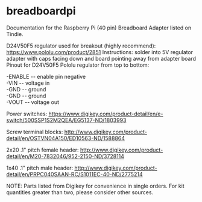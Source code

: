 # breadboardpi
Documentation for the Raspberry Pi (40 pin) Breadboard Adapter listed on Tindie.

D24V50F5 regulator used for breakout (highly recommend): https://www.pololu.com/product/2851
Instructions: solder into 5V regulator adapter with caps facing down and board pointing away from adapter board
Pinout for D24V50F5 Pololu regulator from top to bottom:

-ENABLE -- enable pin negative <br/>
-VIN -- voltage in <br/>
-GND -- ground <br/>
-GND -- ground <br/>
-VOUT -- voltage out <br/>


Power switches:
https://www.digikey.com/product-detail/en/e-switch/500SSP1S2M2QEA/EG5137-ND/1803993

Screw terminal blocks:
http://www.digikey.com/product-detail/en/OSTVN04A150/ED10563-ND/1588864

2x20 .1" pitch female header:
http://www.digikey.com/product-detail/en/M20-7832046/952-2150-ND/3728114

1x40 .1" pitch male header:
http://www.digikey.com/product-detail/en/PRPC040SAAN-RC/S1011EC-40-ND/2775214

NOTE: Parts listed from Digikey for convenience in single orders. For kit quantities greater than two, please consider other sources.


<!---

![stack Overflow](http://lmsotfy.com/so.png)

-->
